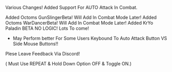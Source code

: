 Various Changes!  Added Support For AUTO Attack In Combat.

Added Octoms GunSlingerBeta! Will Add In Combat Mode Later!
Added Octoms WarDancerBeta! Will Add In Combat Mode Later!
Added KrYo Paladin BETA NO LOGIC! Lots To come!

- May Perform better For Some Users Keybound To Auto Attack Button VS Side Mouse Buttons!!

Plese Leave Feedback Via Discord!

( Must Use REPEAT & Hold Down Option OFF & Toggle ON.)